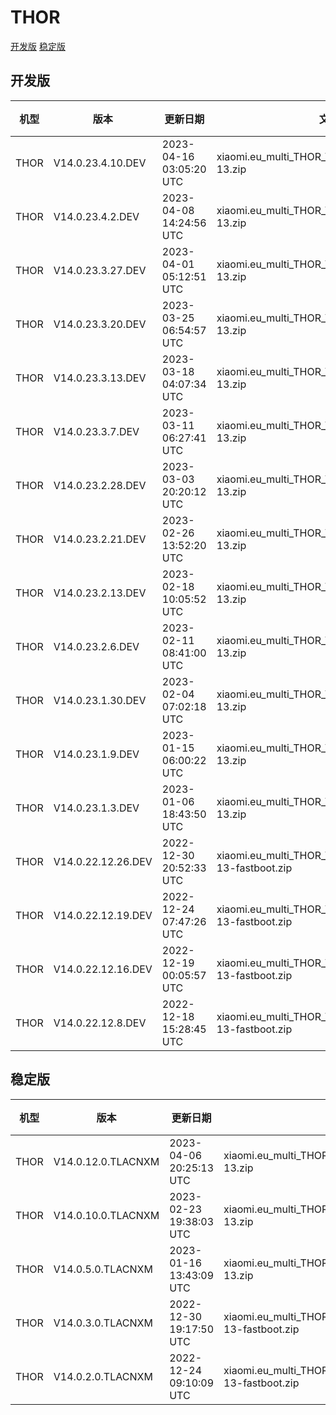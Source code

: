 # THOR
[开发版](#开发版)  [稳定版](#稳定版)
## 开发版
| 机型 | 版本 | 更新日期 | 文件名 | 大小 | 下载链接 |
| ---- | ---- | ---- | ---- | ---- | ---- |
| THOR | V14.0.23.4.10.DEV | 2023-04-16 03:05:20 UTC | xiaomi.eu_multi_THOR_V14.0.23.4.10.DEV_v14-13.zip | 5.4 GB | [SourceForge](https://sourceforge.net/projects/xiaomi-eu-multilang-miui-roms/files/xiaomi.eu/MIUI-WEEKLY-RELEASES/V14.0.23.4.10.DEV/xiaomi.eu_multi_THOR_V14.0.23.4.10.DEV_v14-13.zip/download) |
| THOR | V14.0.23.4.2.DEV | 2023-04-08 14:24:56 UTC | xiaomi.eu_multi_THOR_V14.0.23.4.2.DEV_v14-13.zip | 5.4 GB | [SourceForge](https://sourceforge.net/projects/xiaomi-eu-multilang-miui-roms/files/xiaomi.eu/MIUI-WEEKLY-RELEASES/V14.0.23.4.2.DEV/xiaomi.eu_multi_THOR_V14.0.23.4.2.DEV_v14-13.zip/download) |
| THOR | V14.0.23.3.27.DEV | 2023-04-01 05:12:51 UTC | xiaomi.eu_multi_THOR_V14.0.23.3.27.DEV_v14-13.zip | 5.4 GB | [SourceForge](https://sourceforge.net/projects/xiaomi-eu-multilang-miui-roms/files/xiaomi.eu/MIUI-WEEKLY-RELEASES/V14.0.23.3.27.DEV/xiaomi.eu_multi_THOR_V14.0.23.3.27.DEV_v14-13.zip/download) |
| THOR | V14.0.23.3.20.DEV | 2023-03-25 06:54:57 UTC | xiaomi.eu_multi_THOR_V14.0.23.3.20.DEV_v14-13.zip | 5.4 GB | [SourceForge](https://sourceforge.net/projects/xiaomi-eu-multilang-miui-roms/files/xiaomi.eu/MIUI-WEEKLY-RELEASES/V14.0.23.3.20.DEV/xiaomi.eu_multi_THOR_V14.0.23.3.20.DEV_v14-13.zip/download) |
| THOR | V14.0.23.3.13.DEV | 2023-03-18 04:07:34 UTC | xiaomi.eu_multi_THOR_V14.0.23.3.13.DEV_v14-13.zip | 5.4 GB | [SourceForge](https://sourceforge.net/projects/xiaomi-eu-multilang-miui-roms/files/xiaomi.eu/MIUI-WEEKLY-RELEASES/V14.0.23.3.13.DEV/xiaomi.eu_multi_THOR_V14.0.23.3.13.DEV_v14-13.zip/download) |
| THOR | V14.0.23.3.7.DEV | 2023-03-11 06:27:41 UTC | xiaomi.eu_multi_THOR_V14.0.23.3.7.DEV_v14-13.zip | 5.4 GB | [SourceForge](https://sourceforge.net/projects/xiaomi-eu-multilang-miui-roms/files/xiaomi.eu/MIUI-WEEKLY-RELEASES/V14.0.23.3.7.DEV/xiaomi.eu_multi_THOR_V14.0.23.3.7.DEV_v14-13.zip/download) |
| THOR | V14.0.23.2.28.DEV | 2023-03-03 20:20:12 UTC | xiaomi.eu_multi_THOR_V14.0.23.2.28.DEV_v14-13.zip | 5.5 GB | [SourceForge](https://sourceforge.net/projects/xiaomi-eu-multilang-miui-roms/files/xiaomi.eu/MIUI-WEEKLY-RELEASES/V14.0.23.2.28.DEV/xiaomi.eu_multi_THOR_V14.0.23.2.28.DEV_v14-13.zip/download) |
| THOR | V14.0.23.2.21.DEV | 2023-02-26 13:52:20 UTC | xiaomi.eu_multi_THOR_V14.0.23.2.21.DEV_v14-13.zip | 5.5 GB | [SourceForge](https://sourceforge.net/projects/xiaomi-eu-multilang-miui-roms/files/xiaomi.eu/MIUI-WEEKLY-RELEASES/V14.0.23.2.21.DEV/xiaomi.eu_multi_THOR_V14.0.23.2.21.DEV_v14-13.zip/download) |
| THOR | V14.0.23.2.13.DEV | 2023-02-18 10:05:52 UTC | xiaomi.eu_multi_THOR_V14.0.23.2.13.DEV_v14-13.zip | 5.4 GB | [SourceForge](https://sourceforge.net/projects/xiaomi-eu-multilang-miui-roms/files/xiaomi.eu/MIUI-WEEKLY-RELEASES/V14.0.23.2.13.DEV/xiaomi.eu_multi_THOR_V14.0.23.2.13.DEV_v14-13.zip/download) |
| THOR | V14.0.23.2.6.DEV | 2023-02-11 08:41:00 UTC | xiaomi.eu_multi_THOR_V14.0.23.2.6.DEV_v14-13.zip | 5.4 GB | [SourceForge](https://sourceforge.net/projects/xiaomi-eu-multilang-miui-roms/files/xiaomi.eu/MIUI-WEEKLY-RELEASES/V14.0.23.2.6.DEV/xiaomi.eu_multi_THOR_V14.0.23.2.6.DEV_v14-13.zip/download) |
| THOR | V14.0.23.1.30.DEV | 2023-02-04 07:02:18 UTC | xiaomi.eu_multi_THOR_V14.0.23.1.30.DEV_v14-13.zip | 5.4 GB | [SourceForge](https://sourceforge.net/projects/xiaomi-eu-multilang-miui-roms/files/xiaomi.eu/MIUI-WEEKLY-RELEASES/V14.0.23.1.30.DEV/xiaomi.eu_multi_THOR_V14.0.23.1.30.DEV_v14-13.zip/download) |
| THOR | V14.0.23.1.9.DEV | 2023-01-15 06:00:22 UTC | xiaomi.eu_multi_THOR_V14.0.23.1.9.DEV_v14-13.zip | 5.2 GB | [SourceForge](https://sourceforge.net/projects/xiaomi-eu-multilang-miui-roms/files/xiaomi.eu/MIUI-WEEKLY-RELEASES/V14.0.23.1.9.DEV/xiaomi.eu_multi_THOR_V14.0.23.1.9.DEV_v14-13.zip/download) |
| THOR | V14.0.23.1.3.DEV | 2023-01-06 18:43:50 UTC | xiaomi.eu_multi_THOR_V14.0.23.1.3.DEV_v14-13.zip | 5.0 GB | [SourceForge](https://sourceforge.net/projects/xiaomi-eu-multilang-miui-roms/files/xiaomi.eu/MIUI-WEEKLY-RELEASES/V14.0.23.1.3.DEV/xiaomi.eu_multi_THOR_V14.0.23.1.3.DEV_v14-13.zip/download) |
| THOR | V14.0.22.12.26.DEV | 2022-12-30 20:52:33 UTC | xiaomi.eu_multi_THOR_V14.0.22.12.26.DEV_v14-13-fastboot.zip | 5.3 GB | [SourceForge](https://sourceforge.net/projects/xiaomi-eu-multilang-miui-roms/files/xiaomi.eu/MIUI-WEEKLY-RELEASES/V14.0.22.12.26.DEV/xiaomi.eu_multi_THOR_V14.0.22.12.26.DEV_v14-13-fastboot.zip/download) |
| THOR | V14.0.22.12.19.DEV | 2022-12-24 07:47:26 UTC | xiaomi.eu_multi_THOR_V14.0.22.12.19.DEV_v14-13-fastboot.zip | 5.3 GB | [SourceForge](https://sourceforge.net/projects/xiaomi-eu-multilang-miui-roms/files/xiaomi.eu/MIUI-WEEKLY-RELEASES/V14.0.22.12.19.DEV/xiaomi.eu_multi_THOR_V14.0.22.12.19.DEV_v14-13-fastboot.zip/download) |
| THOR | V14.0.22.12.16.DEV | 2022-12-19 00:05:57 UTC | xiaomi.eu_multi_THOR_V14.0.22.12.16.DEV_v14-13-fastboot.zip | 5.3 GB | [SourceForge](https://sourceforge.net/projects/xiaomi-eu-multilang-miui-roms/files/xiaomi.eu/MIUI-WEEKLY-RELEASES/V14.0.22.12.16.DEV/xiaomi.eu_multi_THOR_V14.0.22.12.16.DEV_v14-13-fastboot.zip/download) |
| THOR | V14.0.22.12.8.DEV | 2022-12-18 15:28:45 UTC | xiaomi.eu_multi_THOR_V14.0.22.12.8.DEV_v14-13-fastboot.zip | 5.3 GB | [SourceForge](https://sourceforge.net/projects/xiaomi-eu-multilang-miui-roms/files/xiaomi.eu/MIUI-WEEKLY-RELEASES/V14.0.22.12.8.DEV/xiaomi.eu_multi_THOR_V14.0.22.12.8.DEV_v14-13-fastboot.zip/download) |
## 稳定版
| 机型 | 版本 | 更新日期 | 文件名 | 大小 | 下载链接 |
| ---- | ---- | ---- | ---- | ---- | ---- |
| THOR | V14.0.12.0.TLACNXM | 2023-04-06 20:25:13 UTC | xiaomi.eu_multi_THOR_V14.0.12.0.TLACNXM_v14-13.zip | 5.4 GB | [SourceForge](https://sourceforge.net/projects/xiaomi-eu-multilang-miui-roms/files/xiaomi.eu/MIUI-STABLE-RELEASES/MIUIv14/xiaomi.eu_multi_THOR_V14.0.12.0.TLACNXM_v14-13.zip/download) |
| THOR | V14.0.10.0.TLACNXM | 2023-02-23 19:38:03 UTC | xiaomi.eu_multi_THOR_V14.0.10.0.TLACNXM_v14-13.zip | 5.4 GB | [SourceForge](https://sourceforge.net/projects/xiaomi-eu-multilang-miui-roms/files/xiaomi.eu/MIUI-STABLE-RELEASES/MIUIv14/xiaomi.eu_multi_THOR_V14.0.10.0.TLACNXM_v14-13.zip/download) |
| THOR | V14.0.5.0.TLACNXM | 2023-01-16 13:43:09 UTC | xiaomi.eu_multi_THOR_V14.0.5.0.TLACNXM_v14-13.zip | 5.2 GB | [SourceForge](https://sourceforge.net/projects/xiaomi-eu-multilang-miui-roms/files/xiaomi.eu/MIUI-STABLE-RELEASES/MIUIv14/xiaomi.eu_multi_THOR_V14.0.5.0.TLACNXM_v14-13.zip/download) |
| THOR | V14.0.3.0.TLACNXM | 2022-12-30 19:17:50 UTC | xiaomi.eu_multi_THOR_V14.0.3.0.TLACNXM_v14-13-fastboot.zip | 5.3 GB | [SourceForge](https://sourceforge.net/projects/xiaomi-eu-multilang-miui-roms/files/xiaomi.eu/MIUI-STABLE-RELEASES/MIUIv14/xiaomi.eu_multi_THOR_V14.0.3.0.TLACNXM_v14-13-fastboot.zip/download) |
| THOR | V14.0.2.0.TLACNXM | 2022-12-24 09:10:09 UTC | xiaomi.eu_multi_THOR_V14.0.2.0.TLACNXM_v14-13-fastboot.zip | 5.3 GB | [SourceForge](https://sourceforge.net/projects/xiaomi-eu-multilang-miui-roms/files/xiaomi.eu/MIUI-STABLE-RELEASES/MIUIv14/xiaomi.eu_multi_THOR_V14.0.2.0.TLACNXM_v14-13-fastboot.zip/download) |

